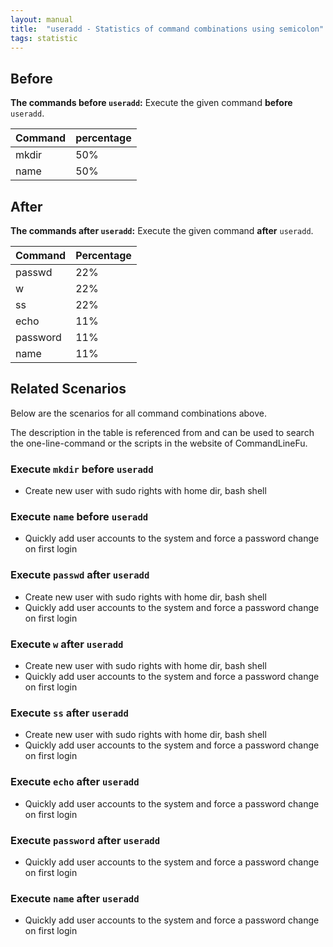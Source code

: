 ```yaml
---
layout: manual
title:  "useradd - Statistics of command combinations using semicolon"
tags: statistic
---
```


## Before

__The commands before `useradd`:__  Execute the given command __before__ `useradd`.

| Command | percentage |
|--------|--------|
| mkdir | 50% |
| name | 50% |



## After

__The commands after `useradd`:__ Execute the given command __after__ `useradd`.

| Command | Percentage | 
|-------|--------|
| passwd | 22% |
| w | 22% |
| ss | 22% |
| echo | 11% |
| password | 11% |
| name | 11% |



## Related Scenarios

Below are the scenarios for all command combinations above.

The description in the table is referenced from and can be used to search the one-line-command or the scripts in the website of CommandLineFu.


### Execute `mkdir` before `useradd`

- Create new user with sudo rights with home dir, bash shell

            
### Execute `name` before `useradd`

- Quickly add user accounts to the system and force a password change on first login

            


### Execute `passwd` after `useradd`

- Create new user with sudo rights with home dir, bash shell
- Quickly add user accounts to the system and force a password change on first login

            
### Execute `w` after `useradd`

- Create new user with sudo rights with home dir, bash shell
- Quickly add user accounts to the system and force a password change on first login

            
### Execute `ss` after `useradd`

- Create new user with sudo rights with home dir, bash shell
- Quickly add user accounts to the system and force a password change on first login

            
### Execute `echo` after `useradd`

- Quickly add user accounts to the system and force a password change on first login

            
### Execute `password` after `useradd`

- Quickly add user accounts to the system and force a password change on first login

            
### Execute `name` after `useradd`

- Quickly add user accounts to the system and force a password change on first login

            
